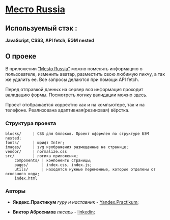 # [Место Russia](https://v1ktorbro.github.io/mesto/index.html)

## Используемый стэк :

**JavaScript, CSS3, API fetch, БЭМ nested**

## О проеке

В приложении ["Mesto Russia"](https://v1ktorbro.github.io/mesto/index.html) можно поменять информацию о пользователе, изменить аватар, разместить свою любимую пикчу, а так же удалить ее.
Все запросы делаются при помощи API fetch.

Перед отправкой данных на сервер вся информация проходит валидацию формы.
Посмотреть логику валидации можно [здесь](https://github.com/v1ktorbro/mesto/blob/master/src/components/FormValidator.js).

Проект отображается корректно как и на компьютере, так и на телефоне. Реализована адаптивная(резиновая) вёрстка. 

### Структура проекта

    blocks/     | CSS для бллоков. Проект оформлен по структуре БЭМ nested;
    fonts/      | шрифт Inter;
    images/     | svg изображения размещенные на странице;
    vendor/     | normalize.css
    src/        | логика приложения;
        components/ | компоненты страницы;
        pages/      | index.css, index.js;
        utils/      | находятся нужные переменные, которые отделены от основного кода;
        index.html


### Авторы

* **Яндекс.Практикум** *гуру и наставник* - [Yandex.Practikum](https://praktikum.yandex.ru);

* **Виктор Абросимов** *писарь* - [linkedin](https://www.linkedin.com/in/victor-abrosimov-631b6b1a4/);
